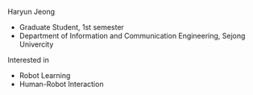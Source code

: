 Haryun Jeong
- Graduate Student, 1st semester
- Department of Information and Communication Engineering, Sejong Univercity

Interested in
- Robot Learning
- Human-Robot Interaction